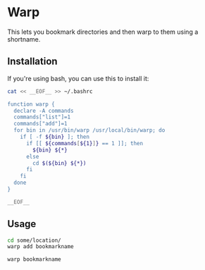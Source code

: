 # Warp

This lets you bookmark directories and then warp to them using a shortname.

## Installation

If you're using bash, you can use this to install it:

```bash
cat << __EOF__ >> ~/.bashrc

function warp {
  declare -A commands
  commands["list"]=1
  commands["add"]=1
  for bin in /usr/bin/warp /usr/local/bin/warp; do
    if [ -f ${bin} ]; then
      if [[ ${commands[${1}]} == 1 ]]; then
        ${bin} ${*}
      else
        cd $(${bin} ${*})
      fi
    fi
  done
}

__EOF__
```

## Usage

```bash
cd some/location/
warp add bookmarkname
```

```bash
warp bookmarkname
```

